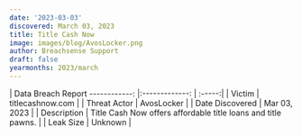 ```yaml
---
date: '2023-03-03'
discovered: March 03, 2023
title: Title Cash Now
image: images/blog/AvosLocker.png
author: Breachsense Support
draft: false
yearmonths: 2023/march
---
```



| Data Breach Report
------------:     |:-------------:    | :-----:|
| Victim      | titlecashnow.com      | 
| Threat Actor      | AvosLocker      | 
| Date Discovered      | Mar 03, 2023      | 
| Description      | Title Cash Now offers affordable title loans and title pawns.      | 
| Leak Size      | Unknown      | 

